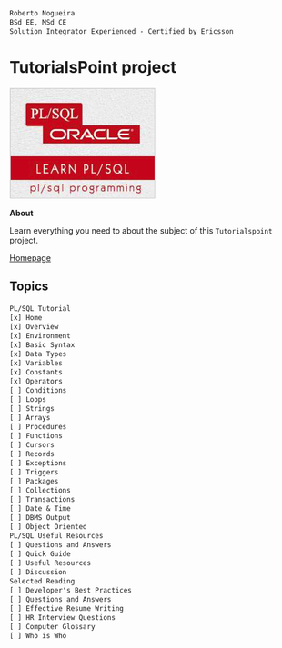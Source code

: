 ```
Roberto Nogueira  
BSd EE, MSd CE
Solution Integrator Experienced - Certified by Ericsson
```
# TutorialsPoint project

![tutorialspoint image](images/tutorialspoint.png)

**About**

Learn everything you need to about the subject of this `Tutorialspoint` project.

[Homepage](https://www.tutorialspoint.com/plsql/index.htm)

## Topics
```
PL/SQL Tutorial
[x] Home
[x] Overview
[x] Environment
[x] Basic Syntax
[x] Data Types
[x] Variables
[x] Constants
[x] Operators
[ ] Conditions
[ ] Loops
[ ] Strings
[ ] Arrays
[ ] Procedures
[ ] Functions
[ ] Cursors
[ ] Records
[ ] Exceptions
[ ] Triggers
[ ] Packages
[ ] Collections
[ ] Transactions
[ ] Date & Time
[ ] DBMS Output
[ ] Object Oriented
PL/SQL Useful Resources
[ ] Questions and Answers
[ ] Quick Guide
[ ] Useful Resources
[ ] Discussion
Selected Reading
[ ] Developer's Best Practices
[ ] Questions and Answers
[ ] Effective Resume Writing
[ ] HR Interview Questions
[ ] Computer Glossary
[ ] Who is Who
```

